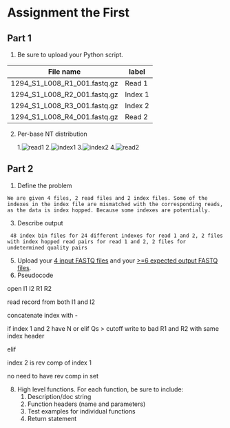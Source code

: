 # Assignment the First

## Part 1
1. Be sure to upload your Python script.

| File name | label |
|---|---|
| 1294_S1_L008_R1_001.fastq.gz | Read 1 |
| 1294_S1_L008_R2_001.fastq.gz | Index 1 |
| 1294_S1_L008_R3_001.fastq.gz | Index 2 |
| 1294_S1_L008_R4_001.fastq.gz | Read 2 |

2. Per-base NT distribution
    
    1.![read1](https://user-images.githubusercontent.com/52551690/127602541-f1ae0061-39f1-4ad8-9ef3-7f9d2f4fcb66.png)
    2.![index1](https://user-images.githubusercontent.com/52551690/127602552-1e4cb6e0-7e80-4050-a907-8fa24c6faec9.png)
    3.![index2](https://user-images.githubusercontent.com/52551690/127602568-962c3b19-a477-4283-b72c-3cc57b440680.png)
    4.![read2](https://user-images.githubusercontent.com/52551690/127602574-21bffbbc-f502-4083-9819-71a435127d8c.png)
    
## Part 2
1. Define the problem

``` We are given 4 files, 2 read files and 2 index files. Some of the indexes in the index file are mismatched with the corresponding reads, as the data is index hopped. Because some indexes are potentially.   ```

3. Describe output

``` 48 index bin files for 24 different indexes for read 1 and 2, 2 files with index hopped read pairs for read 1 and 2, 2 files for undetermined quality pairs```

5. Upload your [4 input FASTQ files](../TEST-input_FASTQ) and your [>=6 expected output FASTQ files](../TEST-output_FASTQ).
6. Pseudocode

open I1 I2 R1 R2

read record from both I1 and I2 

concatenate index with - 

if index 1 and 2 have N or elif Qs > cutoff 
    write to bad R1 and R2 with same index header 

elif 

index 2 is rev comp of index 1 

no need to have rev comp in set 

8. High level functions. For each function, be sure to include:
    1. Description/doc string
    2. Function headers (name and parameters)
    3. Test examples for individual functions
    4. Return statement
